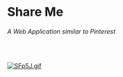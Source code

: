 # Share Me

###### A Web Application similar to Pinterest

&nbsp;

[![SFp5J.gif](https://s9.gifyu.com/images/SFp5J.gif)](https://gifyu.com/image/SFp5J)
